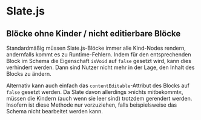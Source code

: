 # Slate.js

## Blöcke ohne Kinder / nicht editierbare Blöcke

Standardmäßig müssen Slate.js-Blöcke immer alle Kind-Nodes rendern, andernfalls kommt es zu Runtime-Fehlern. Indem für den entsprechenden Block im Schema die Eigenschaft `isVoid` auf `false` gesetzt wird, kann dies verhindert werden. Dann sind Nutzer nicht mehr in der Lage, den Inhalt des Blocks zu ändern.

Alternativ kann auch einfach das `contentEditable`-Attribut des Blocks auf `false` gesetzt werden. Da Slate davon allerdings »nichts mitbekommt«, müssen die Kindern (auch wenn sie leer sind) trotzdem gerendert werden. Insofern ist diese Methode nur vorzuziehen, falls beispielsweise das Schema nicht bearbeitet werden kann.

